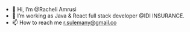 - 👋 Hi, I’m @Racheli Amrusi
- 👀 I’m working as Java & React full stack developer @IDI INSURANCE.
- 📫 How to reach me r.sulemany@gmail.co 

<!---
RacheliS/RacheliS is a ✨ special ✨ repository because its `README.md` (this file) appears on your GitHub profile.
You can click the Preview link to take a look at your changes.
--->
